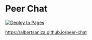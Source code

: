 # Peer Chat

[![Deploy to Pages](https://github.com/AlbertSanIza/peer-chat/actions/workflows/static.yml/badge.svg)](https://github.com/AlbertSanIza/peer-chat/actions/workflows/static.yml)

https://albertsaniza.github.io/peer-chat